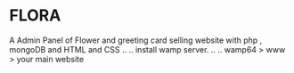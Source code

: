# FLORA
A Admin Panel of Flower and greeting card selling website with php , mongoDB and HTML and CSS
..
..
install wamp server.
..
..
 wamp64 > www > your main website
 
